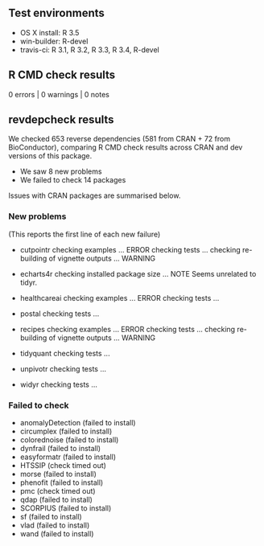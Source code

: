 ## Test environments

* OS X install: R 3.5
* win-builder: R-devel
* travis-ci: R 3.1, R 3.2, R 3.3, R 3.4, R-devel

## R CMD check results

0 errors | 0 warnings | 0 notes

## revdepcheck results

We checked 653 reverse dependencies (581 from CRAN + 72 from BioConductor), comparing R CMD check results across CRAN and dev versions of this package.

 * We saw 8 new problems
 * We failed to check 14 packages

Issues with CRAN packages are summarised below.

### New problems
(This reports the first line of each new failure)

* cutpointr
  checking examples ... ERROR
  checking tests ...
  checking re-building of vignette outputs ... WARNING

* echarts4r
  checking installed package size ... NOTE
  Seems unrelated to tidyr.

* healthcareai
  checking examples ... ERROR
  checking tests ...

* postal
  checking tests ...

* recipes
  checking examples ... ERROR
  checking tests ...
  checking re-building of vignette outputs ... WARNING

* tidyquant
  checking tests ...

* unpivotr
  checking tests ...

* widyr
  checking tests ...

### Failed to check

* anomalyDetection (failed to install)
* circumplex       (failed to install)
* colorednoise     (failed to install)
* dynfrail         (failed to install)
* easyformatr      (failed to install)
* HTSSIP           (check timed out)
* morse            (failed to install)
* phenofit         (failed to install)
* pmc              (check timed out)
* qdap             (failed to install)
* SCORPIUS         (failed to install)
* sf               (failed to install)
* vlad             (failed to install)
* wand             (failed to install)

